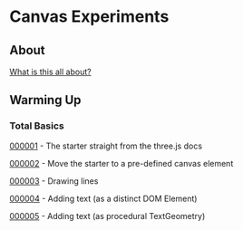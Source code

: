# Canvas Experiments

## About

[What is this all about?](./about.md)

## Warming Up

### Total Basics

[000001](./sketches/001/000001/) - The starter straight from the three.js docs
 
[000002](./sketches/001/000002/) - Move the starter to a pre-defined canvas element

[000003](./sketches/001/000003/) - Drawing lines

[000004](./sketches/001/000004/) - Adding text (as a distinct DOM Element) 

[000005](./sketches/001/000005/) - Adding text (as procedural TextGeometry) 
